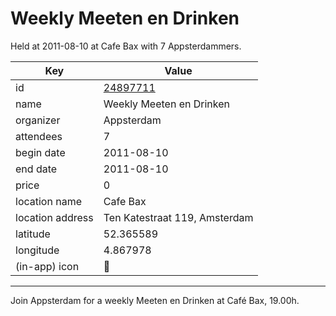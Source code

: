 # Weekly Meeten en Drinken
Held at 2011-08-10 at Cafe Bax with 7 Appsterdammers.
        
|Key|Value
|---|---|
|id|[24897711](https://www.meetup.com/appsterdam/events/24897711/)|
|name|Weekly Meeten en Drinken|
|organizer|Appsterdam|
|attendees|7|
|begin date|2011-08-10|
|end date|2011-08-10|
|price|0|
|location name|Cafe Bax|
|location address|Ten Katestraat 119, Amsterdam|
|latitude|52.365589|
|longitude|4.867978|
|(in-app) icon|🍺|

---

Join Appsterdam for a weekly Meeten en Drinken at Café Bax, 19.00h.


